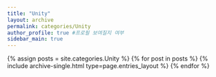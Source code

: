 ```yaml
---
title: "Unity"
layout: archive 
permalink: categories/Unity
author_profile: true #프로필 보여질지 여부
sidebar_main: true
---
```


{% assign posts = site.categories.Unity %} {% for post in posts %} {% include archive-single.html type=page.entries_layout %} {% endfor %}